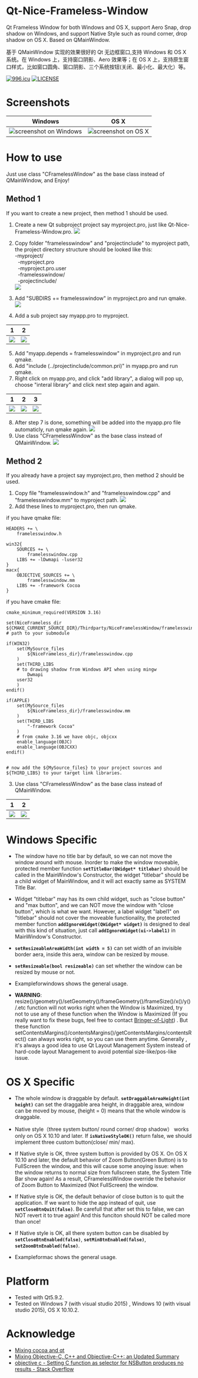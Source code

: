 # Qt-Nice-Frameless-Window

Qt Frameless Window for both Windows and OS X, support Aero Snap, drop shadow on Windows, and support Native Style such as round corner, drop shadow on OS X. Based on QMainWindow.

基于 QMainWindow 实现的效果很好的 Qt 无边框窗口,支持 Windows 和 OS X 系统。在 Windows 上，支持窗口阴影、Aero 效果等；在 OS X 上，支持原生窗口样式，比如窗口圆角、窗口阴影、三个系统按钮(关闭、最小化、最大化）等。

[![996.icu](https://img.shields.io/badge/link-996.icu-red.svg)](https://996.icu)
[![LICENSE](https://img.shields.io/badge/license-Anti%20996-blue.svg)](https://github.com/996icu/996.ICU/blob/master/LICENSE)

# Screenshots
| Windows | OS X|
|:-------------:|:-------------:|
| ![screenshot on Windows](screenshots/screenshot_win_1.gif)  |![screenshot on OS X](screenshots/screenshot_mac_1.gif) |


# How to use
Just use class "CFramelessWindow" as the base class instead of QMainWindow, and Enjoy!

## Method 1
If you want to create a new project, then method 1 should be used.   
1. Create a new Qt subproject project say myproject.pro, just like Qt-Nice-Frameless-Window.pro.
![](screenshots/screenshot_step_10.png) 
2. Copy folder "framelesswindow" and "projectinclude" to myproject path, the project directory structure should be looked like this:   
  -myproject/   
  &nbsp;&nbsp;-myproject.pro   
  &nbsp;&nbsp;-myproject.pro.user   
  &nbsp;&nbsp;-framelesswindow/   
  &nbsp;&nbsp;-projectinclude/  
![](screenshots/screenshot_step_11.png) 
  
3. Add "SUBDIRS += framelesswindow" in myproject.pro and run qmake.
![](screenshots/screenshot_step_12.png) 
4. Add a sub project say myapp.pro to myproject. 

| 1 | 2 |
|:-------------:|:-------------:|
| ![](screenshots/screenshot_step_13.png) | ![](screenshots/screenshot_step_14.png) |

5. Add "myapp.depends = framelesswindow" in myproject.pro and run qmake.
6. Add "include (../projectinclude/common.pri)" in myapp.pro and run qmake.
7. Right click on myapp.pro, and click "add library", a dialog will pop up, choose "interal library" and click next step again and again.

| 1 | 2 | 3 |
|:--:|:--:|:--:|
| ![](screenshots/screenshot_step_15.png) | ![](screenshots/screenshot_step_16.png) | ![](screenshots/screenshot_step_17.png) |
8. After step 7 is done, something will be added into the myapp.pro file automaticly, run qmake again.
![](screenshots/screenshot_step_18.png) 
9. Use class "CFramelessWindow" as the base class instead of QMainWindow.
![](screenshots/screenshot_step_19.png) 

## Method 2
If you already have a project say myproject.pro, then method 2 should be used.
1. Copy file "framelesswindow.h" and "framelesswindow.cpp" and "framelesswindow.mm" to myproject path.
![](screenshots/screenshot_step_20.png) 
2. Add these lines to myproject.pro, then run qmake.

if you have qmake file:
```
HEADERS += \
    framelesswindow.h

win32{
	SOURCES += \
		framelesswindow.cpp
	LIBS += -lDwmapi -luser32
}
macx{
    OBJECTIVE_SOURCES += \
		framelesswindow.mm
    LIBS += -framework Cocoa
}
```

if you have cmake file:
```
cmake_minimum_required(VERSION 3.16)

set(NiceFrameless_dir ${CMAKE_CURRENT_SOURCE_DIR}/Thirdparty/NiceFramelessWindow/framelesswindow) # path to your submodule

if(WIN32)
    set(MySource_files
        ${NiceFrameless_dir}/framelesswindow.cpp
    )
    set(THIRD_LIBS
 	# to drawing shadow from Windows API when using mingw
        Dwmapi
	user32
    )
endif()

if(APPLE)
    set(MySource_files
        ${NiceFrameless_dir}/framelesswindow.mm
    )
    set(THIRD_LIBS
        "-framework Cocoa"
    )
    # from cmake 3.16 we have objc, objcxx
    enable_language(OBJC)
    enable_language(OBJCXX)
endif()


# now add the ${MySource_files} to your project sources and ${THIRD_LIBS} to your target link libraries.
```
3. Use class "CFramelessWindow" as the base class instead of QMainWindow.

| 1 | 2 |
|:-------------:|:-------------:|
| ![](screenshots/screenshot_step_21.png) | ![](screenshots/screenshot_step_22.png) |

# Windows Specific
- The window have no title bar by default, so we can not move the window around with mouse. Inorder to make the window moveable, protected member function **``` setTitleBar(QWidget* titlebar) ```** should be called in the MainWindow's Constructor, the widget "titlebar" should be a child widget of MainWindow, and it will act exactly same as SYSTEM Title Bar.

- Widget "titlebar" may has its own child widget, such as "close button" and "max button", and we can NOT move the window with "close button", which is what we want. However, a label widget "label1" on "titlebar" should not cover the moveable functionality, the protected member function **```addIgnoreWidget(QWidget* widget)```** is designed to deal with this kind of situation, just call **```addIgnoreWidget(ui->label1)```** in MainWindow's Constructor.

- **```setResizeableAreaWidth(int width = 5)```** can set width of an invisible border aera, inside this aera, window can be resized by mouse.

- **```setResizeable(bool resizeable)```** can set whether the window can be resized by mouse or not.

- Exampleforwindows shows the general usage.

- **WARNING**: resize()/geometry()/setGeometry()/frameGeometry()/frameSize()/x()/y()/.etc function will not works right when the Window is Maximized, try not to use any of these function when the Window is Maximized (If you really want to fix these bugs, feel free to contact [Bringer-of-Light](https://github.com/Bringer-of-Light)) . But these function setContentsMargins()/contentsMargins()/getContentsMargins/contentsRect() can always works right, so you can use them anytime. Generally , it's always a good idea to use Qt Layout Management System instead of hard-code layout Management to avoid potential size-like/pos-like issue. 

# OS X Specific
- The whole window is draggable by default. **``` setDraggableAreaHeight(int height) ```** can set the draggable area height, in draggable area, window can be moved by mouse, (height = 0) means that the whole window is draggable.

- Native style（three system button/ round corner/ drop shadow） works only on OS X 10.10 and later. If **``` isNativeStyleOK() ```** return false, we should implement three custom button(close/ min/ max).

- If Native style is OK, three system button is provided by OS X. On OS X 10.10 and later, the default behavior of Zoom Button(Green Button) is to FullScreen the window, and this will cause some anoying issue: when the window returns to normal size from fullscreen state, the System Title Bar show again! As a result, CFramelessWindow override the behavior of Zoom Button to Maximized (Not FullScreen) the window.

- If Native style is OK, the default behavior of close button is to quit the application. If we want to hide the app instead of quit, use **``` setCloseBtnQuit(false) ```**. Be carefull that after set this to false, we can NOT revert it to true again! And this funciton should NOT be called more than once!

- If Native style is OK, all there system button can be disabled by **``` setCloseBtnEnabled(false) ```**, **``` setMinBtnEnabled(false) ```**, **``` setZoomBtnEnabled(false) ```**.

- Exampleformac shows the general usage.


# Platform
- Tested with Qt5.9.2.
- Tested on Windows 7 (with visual studio 2015) , Windows 10 (with visual studio 2015), OS X 10.10.2.

# Acknowledge
- [Mixing cocoa and qt](https://el-tramo.be/blog/mixing-cocoa-and-qt/)
- [Mixing Objective-C, C++ and Objective-C++: an Updated Summary](http://philjordan.eu/article/mixing-objective-c-c++-and-objective-c++)
- [objective c - Setting C function as selector for NSButton produces no results - Stack Overflow](https://stackoverflow.com/questions/27643659/setting-c-function-as-selector-for-nsbutton-produces-no-results)
